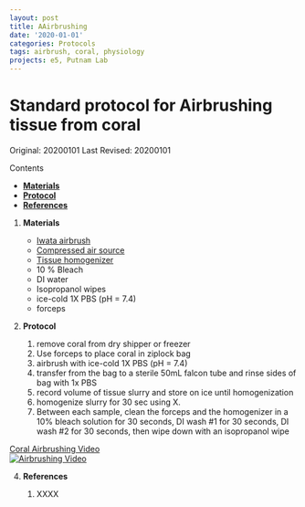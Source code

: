 ```yaml
---
layout: post
title: AAirbrushing
date: '2020-01-01'
categories: Protocols
tags: airbrush, coral, physiology
projects: e5, Putnam Lab
---
```


# Standard protocol for Airbrushing tissue from coral 

Original: 20200101
Last Revised: 20200101

Contents  
- [**Materials**](#Materials)  
- [**Protocol**](#Protocol)  
- [**References**](#References)  
 
1. <a name="Materials"></a> **Materials**
    - 	[Iwata airbrush](https://www.amazon.com/Iwata-Medea-Eclipse-Action-ECL-2000/dp/B000R3C3SM/ref=sxts_b2b_sx_reorder?crid=2TKH5LNCIVIKE&cv_ct_cx=iwata+airbrush&keywords=iwata+airbrush&pd_rd_i=B000R3C3SM&pd_rd_r=0e38e09c-5389-47ca-9134-5c4e7d5ed552&pd_rd_w=LCb6v&pd_rd_wg=2o16O&pf_rd_p=a7bfb983-e674-4caa-917b-596cc469ad1f&pf_rd_r=3E5B1CZB6TK1WATTFG6X&qid=1577948043&sprefix=iwata%2Caps%2C315)
    - 	[Compressed air source](https://www.amazon.com/gp/product/B000BQPNWS/ref=ppx_yo_dt_b_search_asin_title?ie=UTF8&psc=1)
    -  [Tissue homogenizer](https://proscientific.com/hand-held-homogenizers/bio-gen-pro200-homogenizer/)
    - 	10 % Bleach
    - 	DI water
    -  Isopropanol wipes
    -  ice-cold 1X PBS (pH = 7.4)
    -  forceps

2. <a name="Protocol"></a> **Protocol**


	1. 	remove coral from dry shipper or freezer 
	2. Use forceps to place coral in ziplock bag 
	3. airbrush with ice-cold 1X PBS (pH = 7.4)
	4. transfer from the bag to a sterile 50mL falcon tube and rinse sides of bag with 1x PBS
	5. record volume of tissue slurry and store on ice until homogenization
	6. homogenize slurry for 30 sec using X. 
	7. Between each sample, clean the forceps and the homogenizer in a 10% bleach solution for 30 seconds, DI wash #1 for 30 seconds, DI wash #2 for 30 seconds, then wipe down with an isopropanol wipe


[Coral Airbrushing Video](https://www.youtube.com/watch?v=tHlVRHVMQeQ)  
[![Airbrushing Video](https://img.youtube.com/vi/tHlVRHVMQeQ/default.jpg)](https://www.youtube.com/watch?v=tHlVRHVMQeQ "Airbrushing Video")

4. <a name="References"></a> **References**

    1.  XXXX












	  
   
















